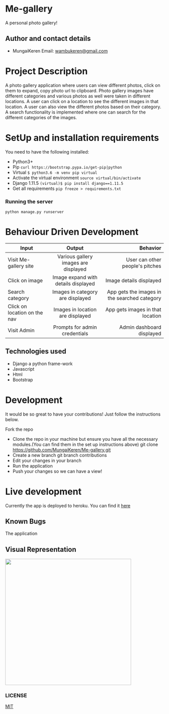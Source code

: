 # Me-gallery
A personal photo gallery!

## Author and contact details
* MungaiKeren
Email: wambukeren@gmail.com

# Project Description
A photo gallery application where users can view different photos, click on them to expand,
copy photo url to clipboard.
Photo gallery images have different categories and various photos as well were taken in different
locations. A user can click on a location to see the different images in that location.
A user can also view the different photos based on their category.
A search functionality is implemented where one can search for the different categories of the images.

# SetUp and installation requirements
You need to have the following installed:
* Python3+
* Pip ```curl https://bootstrap.pypa.io/get-pip|python```
* Virtual ```$ python3.6 -m venv pip virtual```
* Activate the virtual environment ```source virtual/bin/activate```
* Django 1.11.5 ```(virtual)$ pip install django==1.11.5```
* Get all requirements ```pip freeze > requirements.txt```

### Running the server
```python manage.py runserver```

# Behaviour Driven Development

| Input        | Output           | Behavior  |
| ------------- |:-------------:| -----:|
| Visit Me-gallery site| Various gallery images are displayed  | User can other people's pitches |
| Click on image| Image expand with details displayed | Image details displayed |
| Search category | Images in category are displayed | App gets the images in the searched category |
| Click on location on the nav | Images in location are displayed | App gets images in that location |
| Visit Admin | Prompts for admin credentials | Admin dashboard displayed |


## Technologies used
* Django a python frame-work
* Javascript
* Html
* Bootstrap

# Development
It would be so great to have your contributions! Just follow the instructions below.

Fork the repo
* Clone the repo in your machine but ensure you have all the necessary modules.(You can find them in the set up instructions above) git clone https://github.com/MungaiKeren/Me-gallery.git
* Create a new branch git branch contributions
* Edit your changes in your branch
* Run the application
* Push your changes so we can have a view!

# Live development
Currently the app is deployed to heroku. You can find it [here](https://me-gallery.herokuapp.com/)

## Known Bugs
The application


## Visual Representation
<img src="https://github.com/MungaiKeren/My-Shoe-images/blob/master/me%20gallery.png?raw=true" height = "400px">

### LICENSE
[MIT](https://github.com/MungaiKeren/Me-gallery/blob/master/LICENSE)